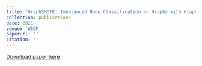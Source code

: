 ```yaml
---
title: "GraphSMOTE: Imbalanced Node Classification on Graphs with Graph Neural Networks."
collection: publications
date: 2021
venue: 'WSDM'
paperurl: ''
citation: ''
---
```


[Download paper here]()
